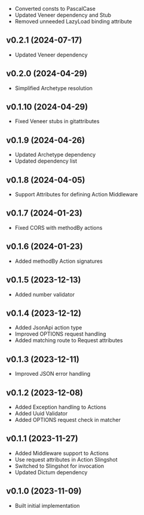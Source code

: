 * Converted consts to PascalCase
* Updated Veneer dependency and Stub
* Removed unneeded LazyLoad binding attribute

## v0.2.1 (2024-07-17)
* Updated Veneer dependency

## v0.2.0 (2024-04-29)
* Simplified Archetype resolution

## v0.1.10 (2024-04-29)
* Fixed Veneer stubs in gitattributes

## v0.1.9 (2024-04-26)
* Updated Archetype dependency
* Updated dependency list

## v0.1.8 (2024-04-05)
* Support Attributes for defining Action Middleware

## v0.1.7 (2024-01-23)
* Fixed CORS with methodBy<parameter> actions

## v0.1.6 (2024-01-23)
* Added methodBy<parameter> Action signatures

## v0.1.5 (2023-12-13)
* Added number validator

## v0.1.4 (2023-12-12)
* Added JsonApi action type
* Improved OPTIONS request handling
* Added matching route to Request attributes

## v0.1.3 (2023-12-11)
* Improved JSON error handling

## v0.1.2 (2023-12-08)
* Added Exception handling to Actions
* Added Uuid Validator
* Added OPTIONS request check in matcher

## v0.1.1 (2023-11-27)
* Added Middleware support to Actions
* Use request attributes in Action Slingshot
* Switched to Slingshot for invocation
* Updated Dictum dependency

## v0.1.0 (2023-11-09)
* Built initial implementation

